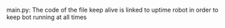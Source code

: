 main.py: The code of the file
keep alive is linked to uptime robot in order to keep bot running at all times
